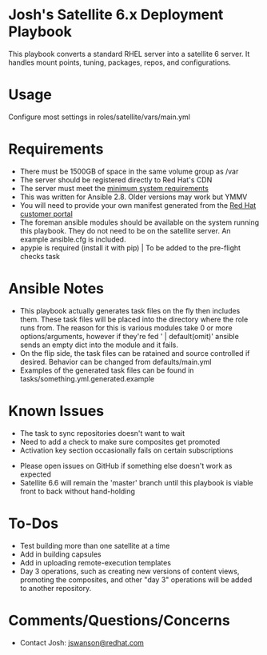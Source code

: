 # Josh's Satellite 6.x Deployment Playbook

This playbook converts a standard RHEL server into a satellite 6 server. It handles mount points, tuning, packages, repos, and configurations.

# Usage

Configure most settings in roles/satellite/vars/main.yml

# Requirements

- There must be 1500GB of space in the same volume group as /var
- The server should be registered directly to Red Hat's CDN
- The server must meet the [minimum system requirements](https://access.redhat.com/documentation/en-us/red_hat_satellite/6.6/html/installing_satellite_server_from_a_connected_network/preparing_your_environment_for_installation#system_requirements_satellite)
- This was written for Ansible 2.8. Older versions may work but YMMV
- You will need to provide your own manifest generated from the [Red Hat customer portal](https://access.redhat.com/management/subscription_allocations)
- The foreman ansible modules should be available on the system running this playbook. They do not need to be on the satellite server. An example ansible.cfg is included.
- apypie is required (install it with pip) | To be added to the pre-flight checks task


# Ansible Notes

- This playbook actually generates task files on the fly then includes them. These task files will be placed into the directory where the role runs from. The reason for this is various modules take 0 or more options/arguments, however if they're fed ' | default(omit)' ansible sends an empty dict into the module and it fails.
- On the flip side, the task files can be ratained and source controlled if desired. Behavior can be changed from defaults/main.yml
- Examples of the generated task files can be found in tasks/something.yml.generated.example 

# Known Issues

- The task to sync repositories doesn't want to wait
- Need to add a check to make sure composites get promoted
- Activation key section occasionally fails on certain subscriptions

* Please open issues on GitHub if something else doesn't work as expected
* Satellite 6.6 will remain the 'master' branch until this playbook is viable front to back without hand-holding

# To-Dos

- Test building more than one satellite at a time
- Add in building capsules
- Add in uploading remote-execution templates
- Day 3 operations, such as creating new versions of content views, promoting the composites, and other "day 3" operations will be added to another repository.

# Comments/Questions/Concerns

- Contact Josh: jswanson@redhat.com
